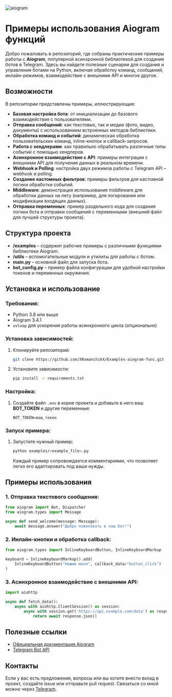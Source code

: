 
![aiogram](https://docs.aiogram.dev/en/latest/_static/logo.png)
# Примеры использования Aiogram функций

Добро пожаловать в репозиторий, где собраны практические примеры работы с **Aiogram**, популярной асинхронной библиотекой для создания ботов в Telegram. Здесь вы найдете полезные сценарии для создания и управления ботами на Python, включая обработку команд, сообщений, инлайн-режимов, взаимодействие с внешними API и многое другое.

## Возможности

В репозитории представлены примеры, иллюстрирующие:

- **Базовая настройка бота**: от инициализации до базового взаимодействия с пользователями.
- **Отправка сообщений**: как текстовых, так и медиа (фото, видео, документы) с использованием встроенных методов библиотеки.
- **Обработка команд и событий**: динамическая обработка пользовательских команд, inline-кнопок и callback-запросов.
- **Работа с хендлерами**: как правильно обрабатывать различные типы событий с помощью хендлеров.
- **Асинхронное взаимодействие с API**: примеры интеграции с внешними API для получения данных в реальном времени.
- **Webhook и Polling**: настройка двух режимов работы с Telegram API – webhook и polling.
- **Создание кастомных фильтров**: примеры фильтров для кастомной логики обработки событий.
- **Middleware**: демонстрация использования middleware для обработки данных на лету (например, для логирования или модификации входящих данных).
- **Отправка переменных**: пример раздельного кода для создания логики бота и отправки сообщений с переменными (внешний файл для лучшей структуры проекта).

## Структура проекта

- **/examples** – содержит рабочие примеры с различными функциями библиотеки Aiogram.
- **/utils** – вспомогательные модули и утилиты для работы с ботом.
- **main.py** – основной файл для запуска бота.
- **bot_config.py** – пример файла конфигурации для удобной настройки токенов и переменных окружения.
  
## Установка и использование

### Требования:
- Python 3.8 или выше
- Aiogram 3.4.1
- `uvloop` для ускорения работы асинхронного цикла (опционально)

### Установка зависимостей:
1. Клонируйте репозиторий:
   ```bash
   git clone https://github.com/XRomanchikX/Examples-aiogram-func.git
   ```
2. Установите зависимости:
   ```bash
   pip install -r requirements.txt
   ```

### Настройка:
1. Создайте файл `.env` в корне проекта и добавьте в него ваш **BOT_TOKEN** и другие переменные:
   ```
   BOT_TOKEN=ваш_токен
   ```

### Запуск примера:
1. Запустите нужный пример:
   ```bash
   python examples/<example_file>.py
   ```
   Каждый пример сопровождается комментариями, что позволяет легко его адаптировать под ваши нужды.

## Примеры использования

### 1. Отправка текстового сообщения:
```python
from aiogram import Bot, Dispatcher
from aiogram.types import Message

async def send_welcome(message: Message):
    await message.answer("Добро пожаловать в наш бот!")
```

### 2. Инлайн-кнопки и обработка callback:
```python
from aiogram.types import InlineKeyboardButton, InlineKeyboardMarkup

keyboard = InlineKeyboardMarkup().add(
    InlineKeyboardButton("Нажми меня", callback_data="button_click")
)
```

### 3. Асинхронное взаимодействие с внешними API:
```python
import aiohttp

async def fetch_data():
    async with aiohttp.ClientSession() as session:
        async with session.get('https://api.example.com/data') as response:
            return await response.json()
```

## Полезные ссылки

- [Официальная документация Aiogram](https://docs.aiogram.dev/en/latest/)
- [Telegram Bot API](https://core.telegram.org/bots/api)

## Контакты

Если у вас есть предложения, вопросы или вы хотите внести вклад в проект, создайте issue или отправьте pull request. Связаться со мной можно через [Telegram](https://t.me/Dusty993).
